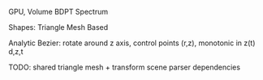 GPU, Volume
BDPT
Spectrum

Shapes:
Triangle Mesh Based

Analytic Bezier:
rotate around z axis, control points (r,z), monotonic in z(t)
d,z,t

TODO:
shared triangle mesh + transform
scene parser
dependencies